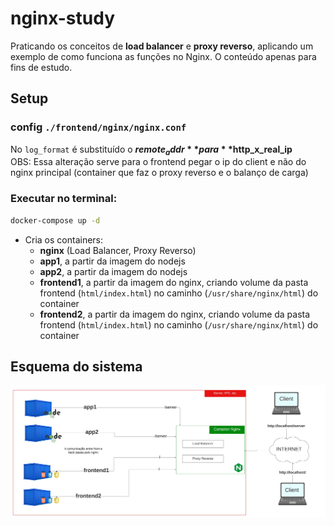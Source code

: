 # nginx-study
Praticando os conceitos de **load balancer** e **proxy reverso**, aplicando um exemplo de como funciona as funções no Nginx.
O conteúdo apenas para fins de estudo.
## Setup

### config `./frontend/nginx/nginx.conf`
No `log_format` é substituído o **$remote_addr** para **$http_x_real_ip**
<br>
OBS: Essa alteração serve para o frontend pegar o ip do client e não do nginx principal (container que faz o proxy reverso e o balanço de carga)

### Executar no terminal:
```bash
docker-compose up -d
```
- Cria os containers:
    - **nginx** (Load Balancer, Proxy Reverso)
    - **app1**, a partir da imagem do nodejs
    - **app2**, a partir da imagem do nodejs
    - **frontend1**, a partir da imagem do nginx, criando volume da pasta frontend (`html/index.html`) no caminho (`/usr/share/nginx/html`) do container 
    - **frontend2**, a partir da imagem do nginx, criando volume da pasta frontend (`html/index.html`) no caminho (`/usr/share/nginx/html`) do container 

## Esquema do sistema
<img src="esquema-nginx.jpeg" style="width: 700px;">